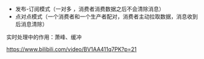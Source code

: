 - 发布-订阅模式（一对多 ，消费者消费数据之后不会清除消息）
- 点对点模式（一个消费者和一个生产者配对，消费者主动拉取数据，消息收到后消息清除）

实时处理中的作用：萧峰、缓冲

https://www.bilibili.com/video/BV1AA411q7PK?p=21